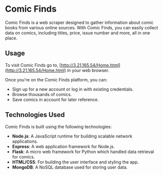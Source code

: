 # Comic Finds

Comic Finds is a web scraper designed to gather information about comic books from various online sources. With Comic Finds, you can easily collect data on comics, including titles, price, issue number and more, all in one place.

## Usage

To visit Comic Finds go to, [http://3.21.165.54/Home.html](http://3.21.165.54/Home.html) in your web browser.

Once you're on the Comic Finds platform, you can:

- Sign up for a new account or log in with existing credentials.
- Browse thousands of comics.
- Save comics in account for later reference.

## Technologies Used

Comic Finds is built using the following technologies:

- **Node.js**: A JavaScript runtime for building scalable network applications.
- **Express**: A web application framework for Node.js.
- **Flask**: A micro web framework for Python which handled data retrieval for comics.
- **HTML/CSS**: For building the user interface and styling the app.
- **MongoDB**: A NoSQL database used for storing user data.
